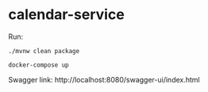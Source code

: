 # calendar-service

Run:

```
./mvnw clean package
```

```
docker-compose up
```

Swagger link: http://localhost:8080/swagger-ui/index.html